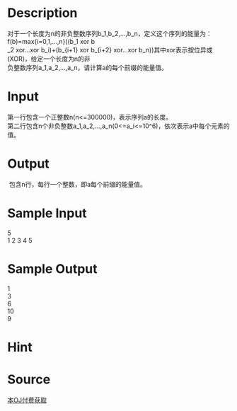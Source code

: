 
# Description

<div class="content"><div>对于一个长度为n的非负整数序列b_1,b_2,...,b_n，定义这个序列的能量为：f(b)=max{i=0,1,...,n}((b_1 xor b</div>
<div>_2 xor...xor b_i)+(b_{i+1} xor b_{i+2} xor...xor b_n))其中xor表示按位异或(XOR)，给定一个长度为n的非</div>
<div>负整数序列a_1,a_2,...,a_n，请计算a的每个前缀的能量值。</div></div>

# Input

<div class="content"><div>第一行包含一个正整数n(n&lt;=300000)，表示序列a的长度。</div>
<div>第二行包含n个非负整数a_1,a_2,...,a_n(0&lt;=a_i&lt;=10^6)，依次表示a中每个元素的值。</div>
<div></div></div>

# Output

<div class="content"><p> 包含n行，每行一个整数，即a每个前缀的能量值。</p>
<div></div></div>

# Sample Input

<div class="content"><span class="sampledata">5<br/>
1 2 3 4 5</span></div>

# Sample Output

<div class="content"><span class="sampledata">1<br/>
3<br/>
6<br/>
10<br/>
9</span></div>

# Hint

<div class="content"><p></p></div>

# Source

<div class="content"><p><a href="problemset.php?search=本OJ付费获取">本OJ付费获取</a></p></div>

